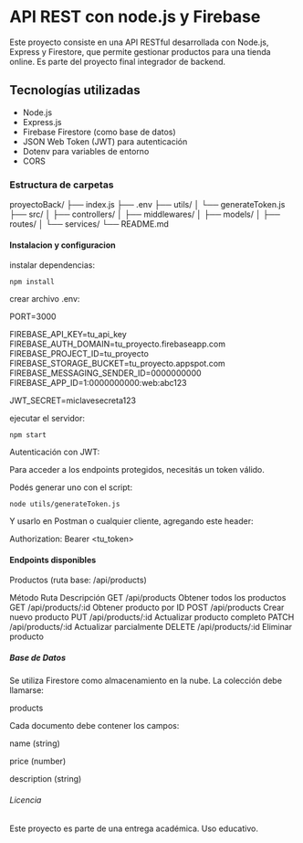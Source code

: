 # API REST con node.js y Firebase

Este proyecto consiste en una API RESTful desarrollada con Node.js, Express y Firestore, que permite gestionar productos para una tienda online. Es parte del proyecto final integrador de backend.

## Tecnologías utilizadas

- Node.js
- Express.js
- Firebase Firestore (como base de datos)
- JSON Web Token (JWT) para autenticación
- Dotenv para variables de entorno
- CORS

### Estructura de carpetas

proyectoBack/
├── index.js
├── .env
├── utils/
│ └── generateToken.js
├── src/
│ ├── controllers/
│ ├── middlewares/
│ ├── models/
│ ├── routes/
│ └── services/
└── README.md

#### Instalacion y configuracion

instalar dependencias:

```shell
npm install
```

crear archivo .env:

PORT=3000

FIREBASE_API_KEY=tu_api_key
FIREBASE_AUTH_DOMAIN=tu_proyecto.firebaseapp.com
FIREBASE_PROJECT_ID=tu_proyecto
FIREBASE_STORAGE_BUCKET=tu_proyecto.appspot.com
FIREBASE_MESSAGING_SENDER_ID=0000000000
FIREBASE_APP_ID=1:0000000000:web:abc123

JWT_SECRET=miclavesecreta123

ejecutar el servidor:

```shell
npm start
```

Autenticación con JWT:

Para acceder a los endpoints protegidos, necesitás un token válido.

Podés generar uno con el script:

```shell
node utils/generateToken.js
```

Y usarlo en Postman o cualquier cliente, agregando este header:

Authorization: Bearer <tu_token>

#### Endpoints disponibles

Productos (ruta base: /api/products)

Método	Ruta	            Descripción
GET	    /api/products	    Obtener todos los productos
GET	    /api/products/:id	Obtener producto por ID
POST	/api/products	    Crear nuevo producto
PUT	    /api/products/:id	Actualizar producto completo
PATCH	/api/products/:id	Actualizar parcialmente
DELETE	/api/products/:id	Eliminar producto

##### Base de Datos

Se utiliza Firestore como almacenamiento en la nube. La colección debe llamarse:

products

Cada documento debe contener los campos:

name (string)

price (number)

description (string)

###### Licencia

Este proyecto es parte de una entrega académica. Uso educativo.

